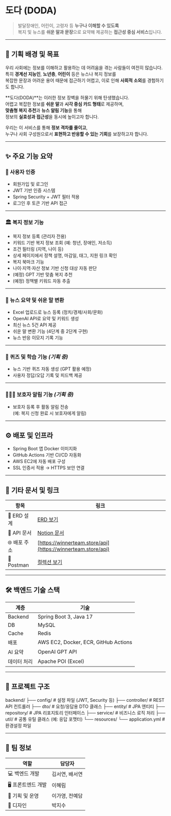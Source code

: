 # 도다 (DODA)

> 발달장애인, 어린이, 고령자 등 **누구나 이해할 수 있도록**  
> 복지 및 뉴스를 **쉬운 말과 문장**으로 요약해 제공하는 **접근성 중심 서비스**입니다.

---

## 🎯 기획 배경 및 목표

우리 사회에는 정보를 이해하고 활용하는 데 어려움을 겪는 사람들이 여전히 많습니다.  
특히 **경계선 지능인**, **노년층**, **어린이** 등은 뉴스나 복지 정보를  
복잡한 문장과 어려운 용어 때문에 접근하기 어렵고, 이로 인해 **사회적 소외**를 경험하기도 합니다.

**도다(DODA)**는 이러한 정보 장벽을 허물기 위해 탄생했습니다.  
어렵고 복잡한 정보를 **쉬운 말**과 **시각 중심 카드 형태**로 제공하며,  
**맞춤형 복지 추천**과 **뉴스 알림 기능**을 통해  
정보의 **실효성과 접근성**을 동시에 높이고자 합니다.

우리는 이 서비스를 통해 **정보 격차를 줄이고**,  
누구나 사회 구성원으로서 **표현하고 반응할 수 있는 기회**를 보장하고자 합니다.

---

## ✨ 주요 기능 요약

### 🔐 사용자 인증
- 회원가입 및 로그인  
- JWT 기반 인증 시스템  
- Spring Security + JWT 필터 적용  
- 로그인 후 토큰 기반 API 접근  

---

### 🏛️ 복지 정보 기능
- 복지 정보 등록 (관리자 전용)  
- 키워드 기반 복지 정보 조회 (예: 청년, 장애인, 저소득)  
- 조건 필터링 (지역, 나이 등)  
- 상세 페이지에서 정책 설명, 마감일, 태그, 지원 링크 확인  
- 복지 북마크 기능  
- 나이·지역·자산 정보 기반 신청 대상 자동 판단  
- (예정) GPT 기반 맞춤 복지 추천  
- (예정) 정책별 키워드 자동 추출  

---

### 📰 뉴스 요약 및 쉬운 말 변환
- Excel 업로드로 뉴스 등록 (정치/경제/사회/문화)  
- OpenAI API로 요약 및 키워드 생성  
- 최신 뉴스 5건 API 제공  
- 쉬운 말 변환 기능 (4단계 중 2단계 구현)  
- 뉴스 반응 이모지 기록 기능  

---

### 🧠 퀴즈 및 학습 기능 *(기획 중)*
- 뉴스 기반 퀴즈 자동 생성 (GPT 활용 예정)  
- 사용자 정답/오답 기록 및 피드백 제공  

---

### 👨‍👩‍👧 보호자 알림 기능 *(기획 중)*
- 보호자 등록 후 활동 알림 전송  
  (예: 복지 신청 완료 시 보호자에게 알림)  

---

## ⚙️ 배포 및 인프라
- Spring Boot 앱 Docker 이미지화  
- GitHub Actions 기반 CI/CD 자동화  
- AWS EC2에 자동 배포 구성  
- SSL 인증서 적용 → HTTPS 보안 연결  

---

## 🔗 기타 문서 및 링크

| 항목 | 링크 |
|------|------|
| 📘 ERD 설계 | [ERD 보기](https://dbdiagram.io/d/68886304cca18e685c2d9058) |
| 🧪 API 문서 | [Notion 문서](https://www.notion.so/23f41e94a638812299dbe720c1f0e95f?v=23f41e94a6388165ab6c000c52c7c3f2&source=copy_link) |
| 🌐 배포 주소 | [https://winnerteam.store/api](https://winnerteam.store/api) |
| 📮 Postman | [컬렉션 보기](https://www.postman.com/backend-team-b/winnerteam/collection/tlsxg3u/?action=share&source=copy-link&creator=46095284) |

---

## 🛠️ 백엔드 기술 스택

| 계층 | 기술 |
|------|------|
| Backend | Spring Boot 3, Java 17 |
| DB | MySQL |
| Cache | Redis |
| 배포 | AWS EC2, Docker, ECR, GitHub Actions |
| AI 요약 | OpenAI GPT API |
| 데이터 처리 | Apache POI (Excel) |

---

## 📁 프로젝트 구조
backend/
├── config/             # 설정 파일 (JWT, Security 등)
├── controller/         # REST API 컨트롤러
├── dto/                # 요청/응답용 DTO 클래스
├── entity/             # JPA 엔티티
├── repository/         # JPA 리포지토리 인터페이스
├── service/            # 비즈니스 로직 처리
├── util/               # 공통 유틸 클래스 (예: 응답 포맷터)
└── resources/
    └── application.yml # 환경설정 파일

---

## 👥 팀 정보

| 역할 | 담당자 |
|------|--------|
| 💻 백엔드 개발 | 김서연, 배서연 |
| 🖥️ 프론트엔드 개발 | 이혜림 |
| 📝 기획 및 운영 | 이가영, 전예담 |
| 🎨 디자인 | 박지수 |

